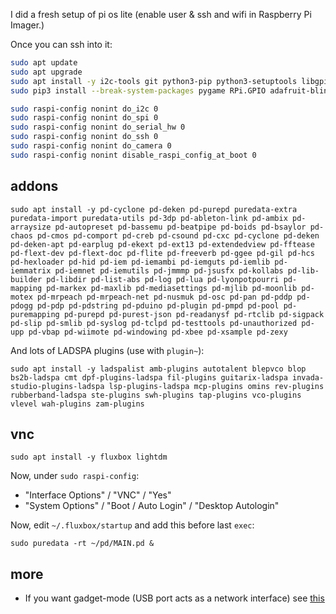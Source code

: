 I did a fresh setup of pi os lite (enable user & ssh and wifi in Raspberry Pi Imager.)

Once you can ssh into it:

```sh
sudo apt update
sudo apt upgrade
sudo apt install -y i2c-tools git python3-pip python3-setuptools libgpiod-dev python3-libgpiod puredata
sudo pip3 install --break-system-packages pygame RPi.GPIO adafruit-blinka

sudo raspi-config nonint do_i2c 0
sudo raspi-config nonint do_spi 0
sudo raspi-config nonint do_serial_hw 0
sudo raspi-config nonint do_ssh 0
sudo raspi-config nonint do_camera 0
sudo raspi-config nonint disable_raspi_config_at_boot 0
```


## addons

```
sudo apt install -y pd-cyclone pd-deken pd-purepd puredata-extra puredata-import puredata-utils pd-3dp pd-ableton-link pd-ambix pd-arraysize pd-autopreset pd-bassemu pd-beatpipe pd-boids pd-bsaylor pd-chaos pd-cmos pd-comport pd-creb pd-csound pd-cxc pd-cyclone pd-deken pd-deken-apt pd-earplug pd-ekext pd-ext13 pd-extendedview pd-fftease pd-flext-dev pd-flext-doc pd-flite pd-freeverb pd-ggee pd-gil pd-hcs pd-hexloader pd-hid pd-iem pd-iemambi pd-iemguts pd-iemlib pd-iemmatrix pd-iemnet pd-iemutils pd-jmmmp pd-jsusfx pd-kollabs pd-lib-builder pd-libdir pd-list-abs pd-log pd-lua pd-lyonpotpourri pd-mapping pd-markex pd-maxlib pd-mediasettings pd-mjlib pd-moonlib pd-motex pd-mrpeach pd-mrpeach-net pd-nusmuk pd-osc pd-pan pd-pddp pd-pdogg pd-pdp pd-pdstring pd-pduino pd-plugin pd-pmpd pd-pool pd-puremapping pd-purepd pd-purest-json pd-readanysf pd-rtclib pd-sigpack pd-slip pd-smlib pd-syslog pd-tclpd pd-testtools pd-unauthorized pd-upp pd-vbap pd-wiimote pd-windowing pd-xbee pd-xsample pd-zexy
```

And lots of LADSPA plugins (use with `plugin~`):

```
sudo apt install -y ladspalist amb-plugins autotalent blepvco blop bs2b-ladspa cmt dpf-plugins-ladspa fil-plugins guitarix-ladspa invada-studio-plugins-ladspa lsp-plugins-ladspa mcp-plugins omins rev-plugins rubberband-ladspa ste-plugins swh-plugins tap-plugins vco-plugins vlevel wah-plugins zam-plugins
```

## vnc

```
sudo apt install -y fluxbox lightdm
```

Now, under `sudo raspi-config`:
- "Interface Options" / "VNC" / "Yes"
- "System Options" / "Boot / Auto Login" / "Desktop Autologin"

Now, edit `~/.fluxbox/startup` and add this before last `exec`:

```
sudo puredata -rt ~/pd/MAIN.pd &
```

## more

- If you want gadget-mode (USB port acts as a network interface) see [this](https://www.hardill.me.uk/wordpress/2019/11/02/pi4-usb-c-gadget/)

